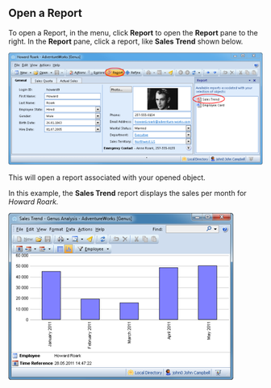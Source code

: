 ## Open a Report

To open a Report, in the menu, click **Report** to open the **Report** pane to the right. In the **Report** pane, click a report, like **Sales Trend** shown below.

![IDB79889EC11F749B4.ID89A6A04635424CCA.png](media/IDB79889EC11F749B4.ID89A6A04635424CCA.png)

This will open a report associated with your opened object.

In this example, the **Sales Trend** report displays the sales per month for <span style="FONT-STYLE: italic">Howard Roark.

![IDB79889EC11F749B4.IDE04A2ACC7DD245FE.png](media/IDB79889EC11F749B4.IDE04A2ACC7DD245FE.png)